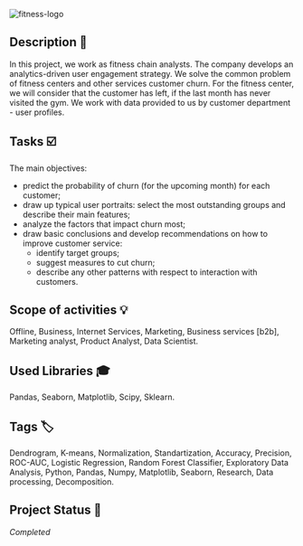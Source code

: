 ![fitness-logo](fintess_logo.jpg)

## Description :key:
In this project, we work as fitness chain analysts. The company develops an analytics-driven user engagement strategy. We solve the common problem of fitness centers and other services customer churn. For the fitness center, we will consider that the customer has left, if the last month has never visited the gym. We work with data provided to us by customer department - user profiles.

## Tasks :ballot_box_with_check:
The main objectives:
- predict the probability of churn (for the upcoming month) for each customer;
- draw up typical user portraits: select the most outstanding groups and describe their main features;
- analyze the factors that impact churn most;
- draw basic conclusions and develop recommendations on how to improve customer service:
    - identify target groups;
    - suggest measures to cut churn;
    - describe any other patterns with respect to interaction with customers.

## Scope of activities :bulb:
Offline, Business, Internet Services, Marketing, Business services [b2b], Marketing analyst, Product Analyst, Data Scientist.


## Used Libraries :mortar_board:
Pandas, Seaborn, Matplotlib, Scipy, Sklearn.


## Tags :label:
Dendrogram, K-means, Normalization, Standartization, Accuracy, Precision, ROC-AUC, Logistic Regression, Random Forest Classifier, Exploratory Data Analysis, Python, Pandas, Numpy, Matplotlib, Seaborn, Research, Data processing, Decomposition.


## Project Status :black_square_button:
_Completed_ 
